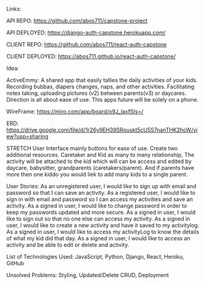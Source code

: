 
Links: 

API REPO:
https://github.com/abos711/capstone-project	

API DEPLOYED:
https://django-auth-capstone.herokuapp.com/	

CLIENT REPO:
https://github.com/abos711/react-auth-capstone	

CLIENT DEPLOYED:
https://abos711.github.io/react-auth-capstone/


Idea:

ActiveEmmy: A shared app that easily tallies the daily activities of your kids. Recording bubbas, diapers changes, naps, and other activities. Facilitating notes taking, uploading pictures (v2) between parents(v3) or daycares. Direction is all about ease of use. This apps future will be solely on a phone.


WireFrame:
https://miro.com/app/board/o9J_laxfSIs=/

ERD:
https://drive.google.com/file/d/1r26y9EH39SRouskt5cU5S7nanTHK2hcW/view?usp=sharing


STRETCH
User Interface mainly buttons for ease of use.
Create two additional resources. Caretaker and Kid as many to many relationship, The activity will be attached to the kid which will can be access and edited by daycare, babysitter, grandparents (caretakers/parent). And if parents have more then one kiddo you would liek to add many kids to a single parent.


User Stories:
As an unregistered user, I would like to sign up with email and password so that I can save an activity.
As a registered user, I would like to sign in with email and password so I can access my activities and save an activity.
As a signed in user, I would like to change password in order to keep my passwords updated and more secure.
As a signed in user, I would like to sign out so that no one else can access my activity.
As a signed in user, I would like to create a new activity and have it saved to my activitylog.
As a signed in user, I would like to access my activityLog to know the details of what my kid did that day.
As a signed in user, I would like to access an activity and be able to edit or delete and activity.

List of Technologies Used:
JavaScript, Python, Django, React, Heroku, GitHub

Unsolved Problems:
Styling, Updated/Delete CRUD, Deployment 
